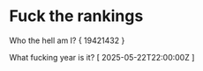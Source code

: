 # Fuck the rankings

Who the hell am I?
{ 19421432 }

What fucking year is it?
[ 2025-05-22T22:00:00Z ]
